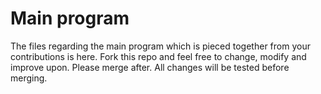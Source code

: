 # Main program
The files regarding the main program which is pieced together from your contributions is here.
Fork this repo and feel free to change, modify and improve upon. Please merge after.
All changes will be tested before merging.
